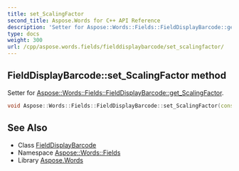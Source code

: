 ```yaml
---
title: set_ScalingFactor
second_title: Aspose.Words for C++ API Reference
description: 'Setter for Aspose::Words::Fields::FieldDisplayBarcode::get_ScalingFactor.'
type: docs
weight: 300
url: /cpp/aspose.words.fields/fielddisplaybarcode/set_scalingfactor/
---
```

## FieldDisplayBarcode::set_ScalingFactor method


Setter for [Aspose::Words::Fields::FieldDisplayBarcode::get_ScalingFactor](../get_scalingfactor/).

```cpp
void Aspose::Words::Fields::FieldDisplayBarcode::set_ScalingFactor(const System::String &value)
```

## See Also

* Class [FieldDisplayBarcode](../)
* Namespace [Aspose::Words::Fields](../../)
* Library [Aspose.Words](../../../)
